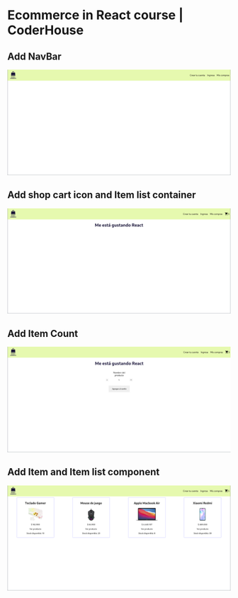 # Ecommerce in React course | CoderHouse

## Add NavBar

![Screenshot React](./public/sc/navbar.png)

## Add shop cart icon and Item list container

![Screenshot React](./public/sc/icon_list.png)

## Add Item Count

![Screenshot React](./public/sc/ItemCount.png)

## Add Item and Item list component

![Screenshot React](./public/sc/item_itemlist.png)
